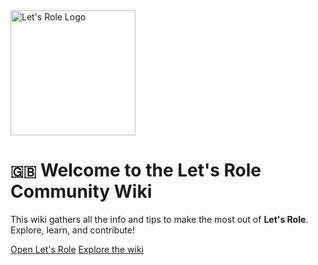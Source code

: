 <img src="https://assets.letsrolecdn.com/assets/img/logo.dc35fc4bb06864e644c6e71b28828ced9d3fdc21.svg" alt="Let's Role Logo" width="200" />

# <small>🇬🇧</small> Welcome to the Let's Role Community Wiki

This wiki gathers all the info and tips to make the most out of **Let's Role**. Explore, learn, and contribute!

[Open Let's Role](https://lets-role.com)
[Explore the wiki](#cat)
